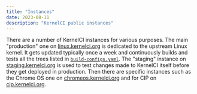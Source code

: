 ```yaml
---
title: "Instances"
date: 2023-08-11
description: "KernelCI public instances"
---
```


There are a number of KernelCI instances for various purposes.  The main
"production" one on [linux.kernelci.org](https://linux.kernelci.org) is
dedicated to the upstream Linux kernel.  It gets updated typically once a week
and continuously builds and tests all the trees listed in
[`build-configs.yaml`](https://github.com/kernelci/kernelci-core/blob/main/config/core/build-configs.yaml).
The "staging" instance on [staging.kernelci.org](https://staging.kernelci.org)
is used to test changes made to KernelCI itself before they get deployed in
production.  Then there are specific instances such as the Chrome OS one on
[chromeos.kernelci.org](https://chromeos.kernelci.org) and
for CIP on [cip.kernelci.org](https://cip.kernelci.org).
